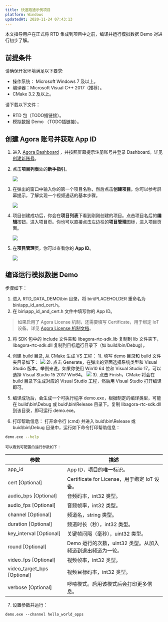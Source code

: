 ```yaml
---
title: 快速跑通示例项目
platform: Windows
updatedAt: 2020-11-24 07:43:13
---
```

本文指导用户在正式将 RTD 集成到项目中之前，编译并运行模拟数据 Demo 对进行初步了解。

## 前提条件
请确保开发环境满足以下要求:

* 操作系统： Microsoft Windows 7 及以上。
* 编译器：Microsoft Visual C++ 2017（推荐）。
* CMake 3.2 及以上。

请下载以下文件：
* RTD 包（TODO插链接）。
* 模拟数据 Demo （TODO插链接）。

## 创建 Agora 账号并获取 App ID
1. 进入 [Agora Dashboard](https://dashboard.agora.io/) ，并按照屏幕提示注册账号并登录 Dashboard。详见[创建新账号](sign_in_and_sign_up)。
2. 点击**项目列表**处的**新手指引**。

	![](https://web-cdn.agora.io/docs-files/1563521764570)

3. 在弹出的窗口中输入你的第一个项目名称，然后点击**创建项目**。你可以参考屏幕提示，了解实现一个视频通话的基本步骤。

	![](https://web-cdn.agora.io/docs-files/1563521821078)

4. 项目创建成功后，你会在**项目列表**下看到刚刚创建的项目。点击项目名后的**编辑**按钮，进入项目页。你也可以直接点击左边栏的**项目管理**图标，进入项目页面。

	![](https://web-cdn.agora.io/docs-files/1563522909895)

5. 在**项目管理**页，你可以查看你的 **App ID**。

	![](https://web-cdn.agora.io/docs-files/1563522556558)


## 编译运行模拟数据 Demo
步骤如下：
1. 进入 RTD_DATA_DEMO\bin 目录，将 bin\PLACEHOLDER 重命名为 bin\app_id_and_cert.h。
2. 在 bin\app_id_and_cert.h 文件中填写你的 App ID。

 >如果启用了 Agora License 机制，还需要填写 Certificate，用于绑定 IoT 设备。详见  [Agora License 机制文档](/cn/Agora%20Platform/agora_license_mechanism)。

3. 将 SDK 包中的 include 文件夹和 libagora-rtc-sdk.lib 复制到 lib 文件夹下，libagora-rtc-sdk.dll 复制到目标运行目录下（如 build/bin/Debug）。
4. 创建 build 目录,  从 CMake 生成 VS 工程：
	1). 填写 demo 目录和 build 文件夹目录如下：
	![](https://web-cdn.agora.io/docs-files/1556520849021)
	2). 点击 Generate，在弹出的界面选择系统类型和 Visual Studio 版本。举例来说，如果你使用 Win10 64 位和 Visual Studio 17，可以选择 Visual Studio 15 2017 Win64。 
![](https://web-cdn.agora.io/docs-files/1556520902662)
	3). 点击 Finish，CMake 将会在 build 目录下生成对应的 Visual Studio 工程，然后用 Visual Studio 打开编译即可。

5. 编译成功后，会生成一个可执行程序 demo.exe，根据制定的编译类型，可能在 build\bin\Debug 或 buid\bin\Release 目录下。复制 libagora-rtc-sdk.dll 到该目录，即可运行 demo.exe。

6. 打印帮助信息：
	打开命令行 (cmd) 并进入 buid\bin\Release 或 buid\bin\Debug 目录中，运行如下命令打印帮助信息：
 ~~~bash
demo.exe --help
~~~

	可以看到可配置的运行参数如下：

 | 参数                        | 描述                                                       |
|-----------------------------|------------------------------------------------------------|
| app_id                      | App ID，项目的唯一标识。                                   |
| cert [Optional]             | Certificate for License，用于绑定 IoT 设备。               |
| audio_bps [Optional]        | 音频码率，int32 类型。                                     |
| audio_fps [Optional]        | 音频帧率，int32 类型。                                     |
| channel [Optional]          | 频道名，string 类型。                                      |
| duration [Optional]         | 频道时长（秒），int32 类型。                               |
| key_interval [Optional]     | 关键帧间隔（毫秒），uint32 类型。                          |
| round [Optional]            | Demo 运行的次数，uint32 类型。从加入频道到退出频道为一轮。 |
| video_fps [Optional]        | 视频帧率，int32 类型。                                     |
| video_target_bps [Optional] | 视频目标码率，int32 类型。                                 |
| verbose [Optional]          | 啰嗦模式。启用该模式后会打印更多信息。                     |



7. 设置参数并运行：
 ~~~shell
demo.exe --channel hello_world_opps
~~~
